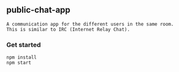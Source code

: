 ## public-chat-app
```
A communication app for the different users in the same room.
This is similar to IRC (Internet Relay Chat).
```
### Get started
```
npm install
npm start
```

